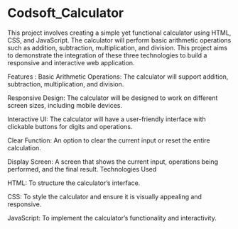 # Codsoft_Calculator

This project involves creating a simple yet functional calculator using HTML, CSS, and JavaScript. 
The calculator will perform basic arithmetic operations such as addition, subtraction, multiplication, and division.
This project aims to demonstrate the integration of these three technologies to build a responsive and interactive web application.

Features :
Basic Arithmetic Operations: The calculator will support addition, subtraction, multiplication, and division.

Responsive Design: The calculator will be designed to work on different screen sizes, including mobile devices.

Interactive UI: The calculator will have a user-friendly interface with clickable buttons for digits and operations.

Clear Function: An option to clear the current input or reset the entire calculation.

Display Screen: A screen that shows the current input, operations being performed, and the final result.
Technologies Used

HTML: To structure the calculator’s interface. 

CSS: To style the calculator and ensure it is visually appealing and responsive.

JavaScript: To implement the calculator’s functionality and interactivity.
